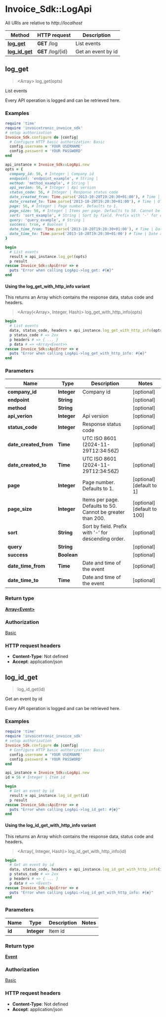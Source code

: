 # Invoice_Sdk::LogApi

All URIs are relative to *http://localhost*

| Method | HTTP request | Description |
| ------ | ------------ | ----------- |
| [**log_get**](LogApi.md#log_get) | **GET** /log | List events |
| [**log_id_get**](LogApi.md#log_id_get) | **GET** /log/{id} | Get an event by id |


## log_get

> <Array<Event>> log_get(opts)

List events

Every API operation is logged and can be retrieved here.

### Examples

```ruby
require 'time'
require 'invoicetronic_invoice_sdk'
# setup authorization
Invoice_Sdk.configure do |config|
  # Configure HTTP basic authorization: Basic
  config.username = 'YOUR USERNAME'
  config.password = 'YOUR PASSWORD'
end

api_instance = Invoice_Sdk::LogApi.new
opts = {
  company_id: 56, # Integer | Company id
  endpoint: 'endpoint_example', # String | 
  method: 'method_example', # String | 
  api_verion: 56, # Integer | Api version
  status_code: 56, # Integer | Response status code
  date_created_from: Time.parse('2013-10-20T19:20:30+01:00'), # Time | UTC ISO 8601 (2024-11-29T12:34:56Z)
  date_created_to: Time.parse('2013-10-20T19:20:30+01:00'), # Time | UTC ISO 8601 (2024-11-29T12:34:56Z)
  page: 56, # Integer | Page number. Defaults to 1.
  page_size: 56, # Integer | Items per page. Defaults to 50. Cannot be greater than 200.
  sort: 'sort_example', # String | Sort by field. Prefix with '-' for descending order.
  query: 'query_example', # String | 
  success: true, # Boolean | 
  date_time_from: Time.parse('2013-10-20T19:20:30+01:00'), # Time | Date and time of the event
  date_time_to: Time.parse('2013-10-20T19:20:30+01:00') # Time | Date and time of the event
}

begin
  # List events
  result = api_instance.log_get(opts)
  p result
rescue Invoice_Sdk::ApiError => e
  puts "Error when calling LogApi->log_get: #{e}"
end
```

#### Using the log_get_with_http_info variant

This returns an Array which contains the response data, status code and headers.

> <Array(<Array<Event>>, Integer, Hash)> log_get_with_http_info(opts)

```ruby
begin
  # List events
  data, status_code, headers = api_instance.log_get_with_http_info(opts)
  p status_code # => 2xx
  p headers # => { ... }
  p data # => <Array<Event>>
rescue Invoice_Sdk::ApiError => e
  puts "Error when calling LogApi->log_get_with_http_info: #{e}"
end
```

### Parameters

| Name | Type | Description | Notes |
| ---- | ---- | ----------- | ----- |
| **company_id** | **Integer** | Company id | [optional] |
| **endpoint** | **String** |  | [optional] |
| **method** | **String** |  | [optional] |
| **api_verion** | **Integer** | Api version | [optional] |
| **status_code** | **Integer** | Response status code | [optional] |
| **date_created_from** | **Time** | UTC ISO 8601 (2024-11-29T12:34:56Z) | [optional] |
| **date_created_to** | **Time** | UTC ISO 8601 (2024-11-29T12:34:56Z) | [optional] |
| **page** | **Integer** | Page number. Defaults to 1. | [optional][default to 1] |
| **page_size** | **Integer** | Items per page. Defaults to 50. Cannot be greater than 200. | [optional][default to 100] |
| **sort** | **String** | Sort by field. Prefix with &#39;-&#39; for descending order. | [optional] |
| **query** | **String** |  | [optional] |
| **success** | **Boolean** |  | [optional] |
| **date_time_from** | **Time** | Date and time of the event | [optional] |
| **date_time_to** | **Time** | Date and time of the event | [optional] |

### Return type

[**Array&lt;Event&gt;**](Event.md)

### Authorization

[Basic](../README.md#Basic)

### HTTP request headers

- **Content-Type**: Not defined
- **Accept**: application/json


## log_id_get

> <Event> log_id_get(id)

Get an event by id

Every API operation is logged and can be retrieved here.

### Examples

```ruby
require 'time'
require 'invoicetronic_invoice_sdk'
# setup authorization
Invoice_Sdk.configure do |config|
  # Configure HTTP basic authorization: Basic
  config.username = 'YOUR USERNAME'
  config.password = 'YOUR PASSWORD'
end

api_instance = Invoice_Sdk::LogApi.new
id = 56 # Integer | Item id

begin
  # Get an event by id
  result = api_instance.log_id_get(id)
  p result
rescue Invoice_Sdk::ApiError => e
  puts "Error when calling LogApi->log_id_get: #{e}"
end
```

#### Using the log_id_get_with_http_info variant

This returns an Array which contains the response data, status code and headers.

> <Array(<Event>, Integer, Hash)> log_id_get_with_http_info(id)

```ruby
begin
  # Get an event by id
  data, status_code, headers = api_instance.log_id_get_with_http_info(id)
  p status_code # => 2xx
  p headers # => { ... }
  p data # => <Event>
rescue Invoice_Sdk::ApiError => e
  puts "Error when calling LogApi->log_id_get_with_http_info: #{e}"
end
```

### Parameters

| Name | Type | Description | Notes |
| ---- | ---- | ----------- | ----- |
| **id** | **Integer** | Item id |  |

### Return type

[**Event**](Event.md)

### Authorization

[Basic](../README.md#Basic)

### HTTP request headers

- **Content-Type**: Not defined
- **Accept**: application/json

